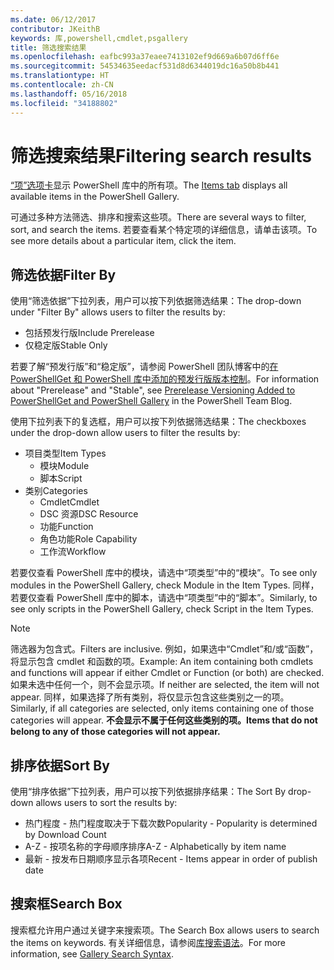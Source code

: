 ```yaml
---
ms.date: 06/12/2017
contributor: JKeithB
keywords: 库,powershell,cmdlet,psgallery
title: 筛选搜索结果
ms.openlocfilehash: eafbc993a37eaee7413102ef9d669a6b07d6ff6e
ms.sourcegitcommit: 54534635eedacf531d8d6344019dc16a50b8b441
ms.translationtype: HT
ms.contentlocale: zh-CN
ms.lasthandoff: 05/16/2018
ms.locfileid: "34188802"
---
```

# <a name="filtering-search-results"></a><span data-ttu-id="31b4c-103">筛选搜索结果</span><span class="sxs-lookup"><span data-stu-id="31b4c-103">Filtering search results</span></span>

<span data-ttu-id="31b4c-104">[“项”选项卡](https://www.powershellgallery.com/items)显示 PowerShell 库中的所有项。</span><span class="sxs-lookup"><span data-stu-id="31b4c-104">The [Items tab](https://www.powershellgallery.com/items) displays all available items in the PowerShell Gallery.</span></span>

<span data-ttu-id="31b4c-105">可通过多种方法筛选、排序和搜索这些项。</span><span class="sxs-lookup"><span data-stu-id="31b4c-105">There are several ways to filter, sort, and search the items.</span></span>
<span data-ttu-id="31b4c-106">若要查看某个特定项的详细信息，请单击该项。</span><span class="sxs-lookup"><span data-stu-id="31b4c-106">To see more details about a particular item, click the item.</span></span>

## <a name="filter-by"></a><span data-ttu-id="31b4c-107">筛选依据</span><span class="sxs-lookup"><span data-stu-id="31b4c-107">Filter By</span></span>

<span data-ttu-id="31b4c-108">使用“筛选依据”下拉列表，用户可以按下列依据筛选结果：</span><span class="sxs-lookup"><span data-stu-id="31b4c-108">The drop-down under "Filter By" allows users to filter the results by:</span></span>
- <span data-ttu-id="31b4c-109">包括预发行版</span><span class="sxs-lookup"><span data-stu-id="31b4c-109">Include Prerelease</span></span>
- <span data-ttu-id="31b4c-110">仅稳定版</span><span class="sxs-lookup"><span data-stu-id="31b4c-110">Stable Only</span></span>

<span data-ttu-id="31b4c-111">若要了解“预发行版”和“稳定版”，请参阅 PowerShell 团队博客中的[在 PowerShellGet 和 PowerShell 库中添加的预发行版版本控制](https://blogs.msdn.microsoft.com/powershell/2017/12/05/prerelease-versioning-added-to-powershellget-and-powershell-gallery/)。</span><span class="sxs-lookup"><span data-stu-id="31b4c-111">For information about "Prerelease" and "Stable", see [Prerelease Versioning Added to PowerShellGet and PowerShell Gallery](https://blogs.msdn.microsoft.com/powershell/2017/12/05/prerelease-versioning-added-to-powershellget-and-powershell-gallery/) in the PowerShell Team Blog.</span></span>

<span data-ttu-id="31b4c-112">使用下拉列表下的复选框，用户可以按下列依据筛选结果：</span><span class="sxs-lookup"><span data-stu-id="31b4c-112">The checkboxes under the drop-down allow users to filter the results by:</span></span>
- <span data-ttu-id="31b4c-113">项目类型</span><span class="sxs-lookup"><span data-stu-id="31b4c-113">Item Types</span></span>
  - <span data-ttu-id="31b4c-114">模块</span><span class="sxs-lookup"><span data-stu-id="31b4c-114">Module</span></span>
  - <span data-ttu-id="31b4c-115">脚本</span><span class="sxs-lookup"><span data-stu-id="31b4c-115">Script</span></span>
- <span data-ttu-id="31b4c-116">类别</span><span class="sxs-lookup"><span data-stu-id="31b4c-116">Categories</span></span>
  - <span data-ttu-id="31b4c-117">Cmdlet</span><span class="sxs-lookup"><span data-stu-id="31b4c-117">Cmdlet</span></span>
  - <span data-ttu-id="31b4c-118">DSC 资源</span><span class="sxs-lookup"><span data-stu-id="31b4c-118">DSC Resource</span></span>
  - <span data-ttu-id="31b4c-119">功能</span><span class="sxs-lookup"><span data-stu-id="31b4c-119">Function</span></span>
  - <span data-ttu-id="31b4c-120">角色功能</span><span class="sxs-lookup"><span data-stu-id="31b4c-120">Role Capability</span></span>
  - <span data-ttu-id="31b4c-121">工作流</span><span class="sxs-lookup"><span data-stu-id="31b4c-121">Workflow</span></span>

<span data-ttu-id="31b4c-122">若要仅查看 PowerShell 库中的模块，请选中“项类型”中的“模块”。</span><span class="sxs-lookup"><span data-stu-id="31b4c-122">To see only modules in the PowerShell Gallery, check Module in the Item Types.</span></span>
<span data-ttu-id="31b4c-123">同样，若要仅查看 PowerShell 库中的脚本，请选中“项类型”中的“脚本”。</span><span class="sxs-lookup"><span data-stu-id="31b4c-123">Similarly, to see only scripts in the PowerShell Gallery, check Script in the Item Types.</span></span>

> [!NOTE]
> <span data-ttu-id="31b4c-124">筛选器为包含式。</span><span class="sxs-lookup"><span data-stu-id="31b4c-124">Filters are inclusive.</span></span>
> <span data-ttu-id="31b4c-125">例如，如果选中“Cmdlet”和/或“函数”，将显示包含 cmdlet 和函数的项。</span><span class="sxs-lookup"><span data-stu-id="31b4c-125">Example: An item containing both cmdlets and functions will appear if either Cmdlet or Function (or both) are checked.</span></span>
> <span data-ttu-id="31b4c-126">如果未选中任何一个，则不会显示项。</span><span class="sxs-lookup"><span data-stu-id="31b4c-126">If neither are selected, the item will not appear.</span></span>
> <span data-ttu-id="31b4c-127">同样，如果选择了所有类别，将仅显示包含这些类别之一的项。</span><span class="sxs-lookup"><span data-stu-id="31b4c-127">Similarly, if all categories are selected, only items containing one of those categories will appear.</span></span>
> <span data-ttu-id="31b4c-128">**不会显示不属于任何这些类别的项。**</span><span class="sxs-lookup"><span data-stu-id="31b4c-128">**Items that do not belong to any of those categories will not appear.**</span></span>

## <a name="sort-by"></a><span data-ttu-id="31b4c-129">排序依据</span><span class="sxs-lookup"><span data-stu-id="31b4c-129">Sort By</span></span>

<span data-ttu-id="31b4c-130">使用“排序依据”下拉列表，用户可以按下列依据排序结果：</span><span class="sxs-lookup"><span data-stu-id="31b4c-130">The Sort By drop-down allows users to sort the results by:</span></span>
- <span data-ttu-id="31b4c-131">热门程度 - 热门程度取决于下载次数</span><span class="sxs-lookup"><span data-stu-id="31b4c-131">Popularity - Popularity is determined by Download Count</span></span>
- <span data-ttu-id="31b4c-132">A-Z - 按项名称的字母顺序排序</span><span class="sxs-lookup"><span data-stu-id="31b4c-132">A-Z - Alphabetically by item name</span></span>
- <span data-ttu-id="31b4c-133">最新 - 按发布日期顺序显示各项</span><span class="sxs-lookup"><span data-stu-id="31b4c-133">Recent - Items appear in order of publish date</span></span>

## <a name="search-box"></a><span data-ttu-id="31b4c-134">搜索框</span><span class="sxs-lookup"><span data-stu-id="31b4c-134">Search Box</span></span>

<span data-ttu-id="31b4c-135">搜索框允许用户通过关键字来搜索项。</span><span class="sxs-lookup"><span data-stu-id="31b4c-135">The Search Box allows users to search the items on keywords.</span></span>
<span data-ttu-id="31b4c-136">有关详细信息，请参阅[库搜索语法](search-syntax.md)。</span><span class="sxs-lookup"><span data-stu-id="31b4c-136">For more information, see [Gallery Search Syntax](search-syntax.md).</span></span>